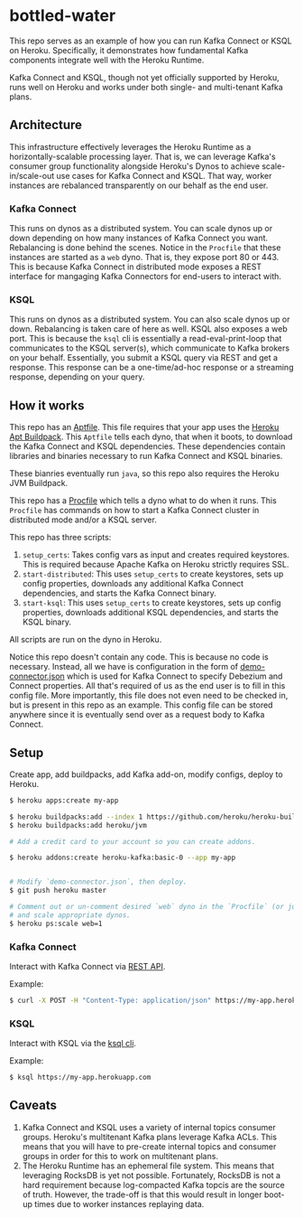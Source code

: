 bottled-water
===

This repo serves as an example of how you can run Kafka Connect or KSQL on Heroku.
Specifically, it demonstrates how fundamental Kafka components integrate well with the
Heroku Runtime.

Kafka Connect and KSQL, though not yet officially supported by Heroku, runs well on Heroku 
and works under both single- and multi-tenant Kafka plans.

## Architecture

This infrastructure effectively leverages the Heroku Runtime as a horizontally-scalable
processing layer. That is, we can leverage Kafka's consumer group functionality alongside
Heroku's Dynos to achieve scale-in/scale-out use cases for Kafka Connect and KSQL. That way,
worker instances are rebalanced transparently on our behalf as the end user.

### Kafka Connect

This runs on dynos as a distributed system. You can scale dynos up or down depending on how many
instances of Kafka Connect you want. Rebalancing is done behind the scenes. Notice in the `Procfile`
that these instances are started as a `web` dyno. That is, they expose port 80 or 443. This is because
Kafka Connect in distributed mode exposes a REST interface for mangaging Kafka Connectors for end-users
to interact with.

### KSQL

This runs on dynos as a distributed system. You can also scale dynos up or down. Rebalancing is taken 
care of here as well. KSQL also exposes a web port. This is because the `ksql` cli is essentially a
read-eval-print-loop that communicates to the KSQL server(s), which communicate to Kafka brokers on
your behalf. Essentially, you submit a KSQL query via REST and get a response. This response can be
a one-time/ad-hoc response or a streaming response, depending on your query.

## How it works

This repo has an [Aptfile](https://github.com/jeffchao/bottled-water/blob/master/Aptfile).
This file requires that your app uses the [Heroku Apt Buildpack](https://elements.heroku.com/buildpacks/heroku/heroku-buildpack-apt).
This `Aptfile` tells each dyno, that when it boots, to download the Kafka Connect and KSQL dependencies.
These dependencies contain libraries and binaries necessary to run Kafka Connect and KSQL binaries.

These bianries eventually run `java`, so this repo also requires the Heroku JVM Buildpack.

This repo has a [Procfile](https://github.com/jeffchao/bottled-water/blob/master/Procfile) which tells
a dyno what to do when it runs. This `Procfile` has commands on how to start a Kafka Connect cluster
in distributed mode and/or a KSQL server.

This repo has three scripts:

1. `setup_certs`: Takes config vars as input and creates required keystores. This is required because
Apache Kafka on Heroku strictly requires SSL.
2. `start-distributed`: This uses `setup_certs` to create keystores, sets up config properties, downloads any
additional Kafka Connect dependencies, and starts the Kafka Connect binary.
3. `start-ksql`: This uses `setup_certs` to create keystores, sets up config properties, downloads
additional KSQL dependencies, and starts the KSQL binary.

All scripts are run on the dyno in Heroku.

Notice this repo doesn't contain any code. This is because no code is necessary. Instead, all we have
is configuration in the form of [demo-connector.json](https://github.com/jeffchao/bottled-water/blob/master/demo-connector.json) 
which is used for Kafka Connect to specify Debezium and Connect properties. All that's required of us
as the end user is to fill in this config file. More importantly, this file does not even need to be
checked in, but is present in this repo as an example. This config file can be stored anywhere since
it is eventually send over as a request body to Kafka Connect.

## Setup

Create app, add buildpacks, add Kafka add-on, modify configs, deploy to Heroku.

```sh
$ heroku apps:create my-app

$ heroku buildpacks:add --index 1 https://github.com/heroku/heroku-buildpack-apt
$ heroku buildpacks:add heroku/jvm

# Add a credit card to your account so you can create addons.

$ heroku addons:create heroku-kafka:basic-0 --app my-app


# Modify `demo-connector.json`, then deploy.
$ git push heroku master

# Comment out or un-comment desired `web` dyno in the `Procfile` (or just deploy to separate apps)
# and scale appropriate dynos.
$ heroku ps:scale web=1
```

### Kafka Connect

Interact with Kafka Connect via [REST API](https://docs.confluent.io/current/connect/references/restapi.html).

Example:

```sh
$ curl -X POST -H "Content-Type: application/json" https://my-app.herokuapp.com/connectors
```

### KSQL

Interact with KSQL via the [ksql cli](https://docs.confluent.io/current/ksql/docs/installation/cli-config.html).

Example:

```sh
$ ksql https://my-app.herokuapp.com
```

## Caveats

1. Kafka Connect and KSQL uses a variety of internal topics consumer groups. Heroku's
multitenant Kafka plans leverage Kafka ACLs. This means that you will have to
pre-create internal topics and consumer groups in order for this to work on multitenant plans.
2. The Heroku Runtime has an ephemeral file system. This means that leveraging RocksDB is yet not possible.
Fortunately, RocksDB is not a hard requirement because log-compacted Kafka topcis are the source of truth.
However, the trade-off is that this would result in longer boot-up times due to worker instances replaying data.
